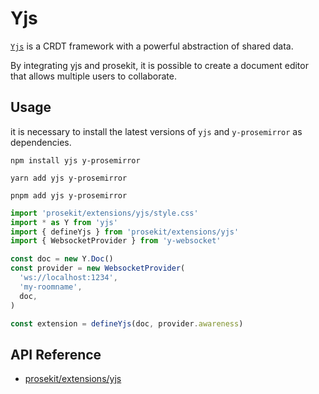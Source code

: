 # Yjs

[`Yjs`](https://github.com/yjs/yjs) is a CRDT framework with a powerful abstraction of shared data.

By integrating yjs and prosekit, it is possible to create a document editor that allows multiple users to collaborate.

<!-- @include: @/examples/yjs.md -->

## Usage

it is necessary to install the latest versions of `yjs` and `y-prosemirror` as dependencies.

```shell [npm]
npm install yjs y-prosemirror
```

```shell [yarn]
yarn add yjs y-prosemirror
```

```shell [pnpm]
pnpm add yjs y-prosemirror
```

```ts twoslash
import 'prosekit/extensions/yjs/style.css'
import * as Y from 'yjs'
import { defineYjs } from 'prosekit/extensions/yjs'
import { WebsocketProvider } from 'y-websocket'

const doc = new Y.Doc()
const provider = new WebsocketProvider(
  'ws://localhost:1234',
  'my-roomname',
  doc,
)

const extension = defineYjs(doc, provider.awareness)
```

## API Reference

- [prosekit/extensions/yjs](/references/extensions/yjs)
